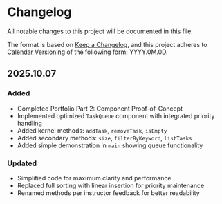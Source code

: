 # Changelog

All notable changes to this project will be documented in this file.

The format is based on [Keep a Changelog](https://keepachangelog.com/en/1.1.0/),
and this project adheres to [Calendar Versioning](https://calver.org/) of
the following form: YYYY.0M.0D.

## 2025.10.07

### Added

- Completed Portfolio Part 2: Component Proof-of-Concept
- Implemented optimized `TaskQueue` component with integrated priority handling
- Added kernel methods: `addTask`, `removeTask`, `isEmpty`
- Added secondary methods: `size`, `filterByKeyword`, `listTasks`
- Added simple demonstration in `main` showing queue functionality

### Updated

- Simplified code for maximum clarity and performance
- Replaced full sorting with linear insertion for priority maintenance
- Renamed methods per instructor feedback for better readability
